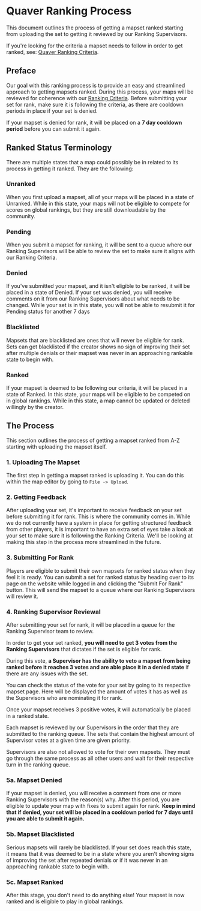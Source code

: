 # Quaver Ranking Process

This document outlines the process of getting a mapset ranked starting from uploading the set to getting it reviewed by our Ranking Supervisors.

If you're looking for the criteria a mapset needs to follow in order to get ranked, see: [Quaver Ranking Criteria](/Ranking/Criteria).

## Preface

Our goal with this ranking process is to provide an easy and streamlined approach to getting mapsets ranked. During this process, your maps will be reviewed for coherence with our [Ranking Criteria](/Ranking/Criteria). Before submitting your set for rank, make sure it is following the criteria, as there are cooldown periods in place if your set is denied.

If your mapset is denied for rank, it will be placed on a **7 day cooldown period** before you can submit it again.

## Ranked Status Terminology

There are multiple states that a map could possibly be in related to its process in getting it ranked. They are the following:

### Unranked

When you first upload a mapset, all of your maps will be placed in a state of Unranked. While in this state, your maps will not be eligible to compete for scores on global rankings, but they are still downloadable by the community.

### Pending

When you submit a mapset for ranking, it will be sent to a queue where our Ranking Supervisors will be able to review the set to make sure it aligns with our Ranking Criteria. 

### Denied

If you've submitted your mapset, and it isn't eligible to be ranked, it will be placed in a state of Denied. If your set was denied, you will receive comments on it from our Ranking Supervisors about what needs to be changed. While your set is in this state, you will not be able to resubmit it for Pending status for another 7 days

### Blacklisted

Mapsets that are blacklisted are ones that will never be eligible for rank. Sets can get blacklisted if the creator shows no sign of improving their set after multiple denials or their mapset was never in an approaching rankable state to begin with.

### Ranked

If your mapset is deemed to be following our criteria, it will be placed in a state of Ranked. In this state, your maps will be eligible to be competed on in global rankings. While in this state, a map cannot be updated or deleted willingly by the creator.

## The Process

This section outlines the process of getting a mapset ranked from A-Z starting with uploading the mapset itself.

### 1. Uploading The Mapset

The first step in getting a mapset ranked is uploading it. You can do this within the map editor by going to `File -> Upload`.

### 2. Getting Feedback

After uploading your set, it's important to receive feedback on your set before submitting it for rank. This is where the community comes in. While we do not currently have a system in place for getting structured feedback from other players, it is important to have an extra set of eyes take a look at your set to make sure it is following the Ranking Criteria. We'll be looking at making this step in the process more streamlined in the future.

### 3. Submitting For Rank

Players are eligible to submit their own mapsets for ranked status when they feel it is ready. You can submit a set for ranked status by heading over to its page on the website while logged in and clicking the "Submit For Rank" button. This will send the mapset to a queue where our Ranking Supervisors will review it.

### 4. Ranking Supervisor Reviewal

After submitting your set for rank, it will be placed in a queue for the Ranking Supervisor team to review. 

In order to get your set ranked, **you will need to get 3 votes from the Ranking Supervisors** that dictates if the set is eligible for rank. 

During this vote, **a Supervisor has the ability to veto a mapset from being ranked before it reaches 3 votes and are able place it in a denied state** if there are any issues with the set.

You can check the status of the vote for your set by going to its respective mapset page. Here will be displayed the amount of votes it has as well as the Supervisors who are nominating it for rank.

Once your mapset receives 3 positive votes, it will automatically be placed in a ranked state.

Each mapset is reviewed by our Supervisors in the order that they are submitted to the ranking queue. The sets that contain the highest amount of Supervisor votes at a given time are given priority. 

Supervisors are also not allowed to vote for their own mapsets. They must go through the same process as all other users and wait for their respective turn in the ranking queue.

### 5a. Mapset Denied

If your mapset is denied, you will receive a comment from one or more Ranking Supervisors with the reason(s) why. After this period, you are eligible to update your map with fixes to submit again for rank. **Keep in mind that if denied, your set will be placed in a cooldown period for 7 days until you are able to submit it again.**

### 5b. Mapset Blacklisted

Serious mapsets will rarely be blacklisted. If your set does reach this state, it means that it was deemed to be in a state where you aren't showing signs of improving the set after repeated denials or if it was never in an approaching rankable state to begin with. 

### 5c. Mapset Ranked

After this stage, you don't need to do anything else! Your mapset is now ranked and is eligible to play in global rankings.
